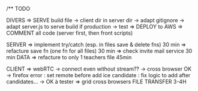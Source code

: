 
/** TODO

DIVERS
    => SERVE build file
        -> client dir in server dir
        -> adapt gitignore
        -> adapt server.js to serve build if production
        -> test
    => DEPLOY to AWS
    => COMMENT all code (server first, then front scripts)


SERVER
    => implement try/catch (esp. in files save & delete fns) 30 min
    => refacture save fn (one fn for all files) 30 min
    => check invite mail service 30 min
    DATA => refacture to only 1 teachers file    45min

CLIENT
    => webRTC
        -> connect even without stream??
        -> cross browser OK
        -> firefox error : set remote before add ice candidate : fix logic      to add after candidates...
            -> OK à tester
    => grid cross browsers
FILE TRANSFER  3-4H

